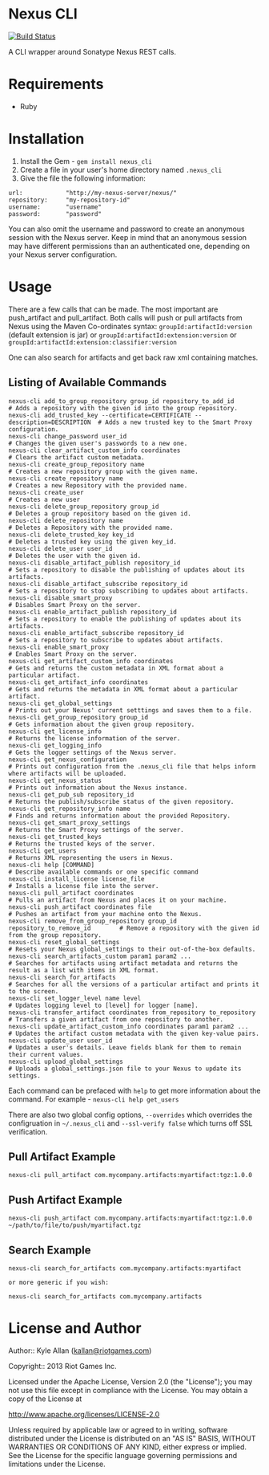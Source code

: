 # Nexus CLI
[![Build Status](https://travis-ci.org/RiotGamesMinions/nexus_cli.png)](https://travis-ci.org/RiotGamesMinions/nexus_cli)

A CLI wrapper around Sonatype Nexus REST calls.

# Requirements

* Ruby

# Installation

1. Install the Gem - `gem install nexus_cli`
2. Create a file in your user's home directory named `.nexus_cli`
3. Give the file the following information:

```
url: 			"http://my-nexus-server/nexus/"
repository:		"my-repository-id"
username: 		"username"
password: 		"password"
```

You can also omit the username and password to create an anonymous session with the Nexus server. Keep in mind that an anonymous session may have different permissions than an authenticated one, depending on your Nexus server configuration.

# Usage

There are a few calls that can be made. The most important are push\_artifact and pull\_artifact. Both calls will push or pull artifacts from Nexus using the Maven Co-ordinates syntax: `groupId:artifactId:version` (default extension is jar) or `groupId:artifactId:extension:version` or `groupId:artifactId:extension:classifier:version`

One can also search for artifacts and get back raw xml containing matches.

## Listing of Available Commands

```
nexus-cli add_to_group_repository group_id repository_to_add_id                # Adds a repository with the given id into the group repository.
nexus-cli add_trusted_key --certificate=CERTIFICATE --description=DESCRIPTION  # Adds a new trusted key to the Smart Proxy configuration.
nexus-cli change_password user_id                                              # Changes the given user's passwords to a new one.
nexus-cli clear_artifact_custom_info coordinates                               # Clears the artifact custom metadata.
nexus-cli create_group_repository name                                         # Creates a new repository group with the given name.
nexus-cli create_repository name                                               # Creates a new Repository with the provided name.
nexus-cli create_user                                                          # Creates a new user
nexus-cli delete_group_repository group_id                                     # Deletes a group repository based on the given id.
nexus-cli delete_repository name                                               # Deletes a Repository with the provided name.
nexus-cli delete_trusted_key key_id                                            # Deletes a trusted key using the given key_id.
nexus-cli delete_user user_id                                                  # Deletes the user with the given id.
nexus-cli disable_artifact_publish repository_id                               # Sets a repository to disable the publishing of updates about its artifacts.
nexus-cli disable_artifact_subscribe repository_id                             # Sets a repository to stop subscribing to updates about artifacts.
nexus-cli disable_smart_proxy                                                  # Disables Smart Proxy on the server.
nexus-cli enable_artifact_publish repository_id                                # Sets a repository to enable the publishing of updates about its artifacts.
nexus-cli enable_artifact_subscribe repository_id                              # Sets a repository to subscribe to updates about artifacts.
nexus-cli enable_smart_proxy                                                   # Enables Smart Proxy on the server.
nexus-cli get_artifact_custom_info coordinates                                 # Gets and returns the custom metadata in XML format about a particular artifact.
nexus-cli get_artifact_info coordinates                                        # Gets and returns the metadata in XML format about a particular artifact.
nexus-cli get_global_settings                                                  # Prints out your Nexus' current setttings and saves them to a file.
nexus-cli get_group_repository group_id                                        # Gets information about the given group repository.
nexus-cli get_license_info                                                     # Returns the license information of the server.
nexus-cli get_logging_info                                                     # Gets the logger settings of the Nexus server.
nexus-cli get_nexus_configuration                                              # Prints out configuration from the .nexus_cli file that helps inform where artifacts will be uploaded.
nexus-cli get_nexus_status                                                     # Prints out information about the Nexus instance.
nexus-cli get_pub_sub repository_id                                            # Returns the publish/subscribe status of the given repository.
nexus-cli get_repository_info name                                             # Finds and returns information about the provided Repository.
nexus-cli get_smart_proxy_settings                                             # Returns the Smart Proxy settings of the server.
nexus-cli get_trusted_keys                                                     # Returns the trusted keys of the server.
nexus-cli get_users                                                            # Returns XML representing the users in Nexus.
nexus-cli help [COMMAND]                                                       # Describe available commands or one specific command
nexus-cli install_license license_file                                         # Installs a license file into the server.
nexus-cli pull_artifact coordinates                                            # Pulls an artifact from Nexus and places it on your machine.
nexus-cli push_artifact coordinates file                                       # Pushes an artifact from your machine onto the Nexus.
nexus-cli remove_from_group_repository group_id repository_to_remove_id        # Remove a repository with the given id from the group repository.
nexus-cli reset_global_settings                                                # Resets your Nexus global_settings to their out-of-the-box defaults.
nexus-cli search_artifacts_custom param1 param2 ...                            # Searches for artifacts using artifact metadata and returns the result as a list with items in XML format.
nexus-cli search_for_artifacts                                                 # Searches for all the versions of a particular artifact and prints it to the screen.
nexus-cli set_logger_level name level                                          # Updates logging level to [level] for logger [name].
nexus-cli transfer_artifact coordinates from_repository to_repository          # Transfers a given artifact from one repository to another.
nexus-cli update_artifact_custom_info coordinates param1 param2 ...            # Updates the artifact custom metadata with the given key-value pairs.
nexus-cli update_user user_id                                                  # Updates a user's details. Leave fields blank for them to remain their current values.
nexus-cli upload_global_settings                                               # Uploads a global_settings.json file to your Nexus to update its settings.
```

Each command can be prefaced with `help` to get more information about the command. For example - `nexus-cli help get_users`

There are also two global config options, `--overrides` which overrides the configruation in `~/.nexus_cli` and `--ssl-verify false` which turns off SSL verification.

## Pull Artifact Example

```
nexus-cli pull_artifact com.mycompany.artifacts:myartifact:tgz:1.0.0
```

## Push Artifact Example

```
nexus-cli push_artifact com.mycompany.artifacts:myartifact:tgz:1.0.0 ~/path/to/file/to/push/myartifact.tgz
```

## Search Example

```
nexus-cli search_for_artifacts com.mycompany.artifacts:myartifact

or more generic if you wish:

nexus-cli search_for_artifacts com.mycompany.artifacts
```

# License and Author

Author:: Kyle Allan (<kallan@riotgames.com>)

Copyright:: 2013 Riot Games Inc.

Licensed under the Apache License, Version 2.0 (the "License");
you may not use this file except in compliance with the License.
You may obtain a copy of the License at

   http://www.apache.org/licenses/LICENSE-2.0

Unless required by applicable law or agreed to in writing, software
distributed under the License is distributed on an "AS IS" BASIS,
WITHOUT WARRANTIES OR CONDITIONS OF ANY KIND, either express or implied.
See the License for the specific language governing permissions and
limitations under the License.
